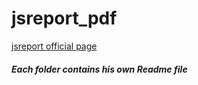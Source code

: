 # jsreport_pdf


[jsreport official page](https://jsreport.net/)
##### Each folder contains his own Readme file
